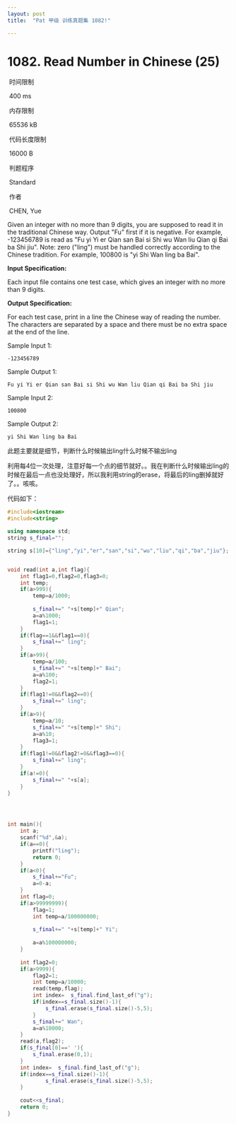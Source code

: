 ```yaml
---
layout: post
title:  "Pat 甲级 训练真题集 1082!"

---
```

# 1082. Read Number in Chinese (25)

​    时间限制  

​    400 ms

​    内存限制  

​    65536 kB

​    代码长度限制  

​    16000 B

​      判题程序    

​      Standard    

​      作者    

​      CHEN, Yue

Given an integer with no more than 9 digits, you are supposed to read it in the traditional Chinese way.  Output "Fu" first if it is negative.  For example, -123456789 is read as "Fu yi Yi er Qian san Bai si Shi wu Wan liu Qian qi Bai ba Shi jiu".  Note: zero ("ling") must be handled correctly according to the Chinese tradition.  For example, 100800 is "yi Shi Wan ling ba Bai".

**Input Specification:**

Each input file contains one test case, which gives an integer with no more than 9 digits.

**Output Specification:**

For each test case, print in a line the Chinese way of reading the number.  The characters are separated by a space and there must be no extra space at the end of the line.

Sample Input 1:

```
-123456789

```

Sample Output 1:

```
Fu yi Yi er Qian san Bai si Shi wu Wan liu Qian qi Bai ba Shi jiu

```

Sample Input 2:

```
100800

```

Sample Output 2:

```
yi Shi Wan ling ba Bai
```

此题主要就是细节，判断什么时候输出ling什么时候不输出ling

利用每4位一次处理，注意好每一个点的细节就好。。我在判断什么时候输出ling的时候在最后一点也没处理好，所以我利用string的erase，将最后的ling删掉就好了。。咳咳。

代码如下：

```c++
#include<iostream>
#include<string>

using namespace std;
string s_final="";

string s[10]={"ling","yi","er","san","si","wu","liu","qi","ba","jiu"};


void read(int a,int flag){
	int flag1=0,flag2=0,flag3=0;
	int temp;
	if(a>999){
		temp=a/1000;
		
		s_final+=" "+s[temp]+" Qian";
		a=a%1000;
		flag1=1;
	}
	if(flag==1&&flag1==0){
		s_final+=" ling";
	}
	if(a>99){
		temp=a/100;	
		s_final+=" "+s[temp]+" Bai";
		a=a%100;
		flag2=1;
	}
	if(flag1!=0&&flag2==0){	
		s_final+=" ling";
	}
	if(a>9){
		temp=a/10;
		s_final+=" "+s[temp]+" Shi";
		a=a%10;
		flag3=1;
	}
	if(flag1!=0&&flag2!=0&&flag3==0){	
		s_final+=" ling";
	}
	if(a!=0){
		s_final+=" "+s[a];
	}
}




int main(){
	int a;
	scanf("%d",&a);
	if(a==0){
		printf("ling");
		return 0;
	}
	if(a<0){
		s_final+="Fu";
		a=0-a;
	}
	int flag=0;
	if(a>99999999){
		flag=1;
		int temp=a/100000000;
		
		s_final+=" "+s[temp]+" Yi";
		
		a=a%100000000;
	}
	
	int flag2=0;
	if(a>9999){
		flag2=1;
		int temp=a/10000;
		read(temp,flag);	
		int index=	s_final.find_last_of("g");
		if(index==s_final.size()-1){
			s_final.erase(s_final.size()-5,5);
		}
		s_final+=" Wan";
		a=a%10000;
	}
	read(a,flag2);
	if(s_final[0]==' '){
		s_final.erase(0,1);
	}
	int index=	s_final.find_last_of("g");
	if(index==s_final.size()-1){
			s_final.erase(s_final.size()-5,5);
	}
	
	cout<<s_final;
	return 0;
}
```

